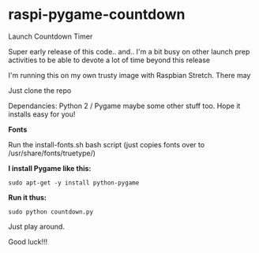 # raspi-pygame-countdown
Launch Countdown Timer

Super early release of this code.. and.. I'm a bit busy on other launch prep activities to be able to devote a lot of time beyond this release

I'm running this on my own trusty image with Raspbian Stretch.  There may

Just clone the repo

Dependancies:  Python 2 / Pygame maybe some other stuff too.  Hope it installs easy for you! 

**Fonts**

Run the install-fonts.sh bash script (just copies fonts over to /usr/share/fonts/truetype/)

**I install Pygame like this:**

    sudo apt-get -y install python-pygame

**Run it thus:**

    sudo python countdown.py

Just play around.  

Good luck!!!



